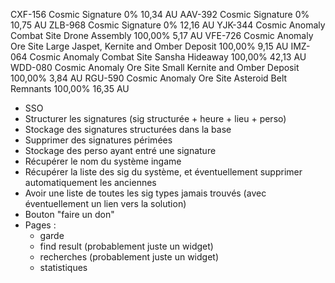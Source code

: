 CXF-156    Cosmic Signature            0%    10,34 AU
AAV-392    Cosmic Signature            0%    10,75 AU
ZLB-968    Cosmic Signature            0%    12,16 AU
YJK-344    Cosmic Anomaly    Combat Site    Drone Assembly    100,00%    5,17 AU
VFE-726    Cosmic Anomaly    Ore Site    Large Jaspet, Kernite and Omber Deposit    100,00%    9,15 AU
IMZ-064    Cosmic Anomaly    Combat Site    Sansha Hideaway    100,00%    42,13 AU
WDD-080    Cosmic Anomaly    Ore Site    Small Kernite and Omber Deposit    100,00%    3,84 AU
RGU-590    Cosmic Anomaly    Ore Site    Asteroid Belt Remnants    100,00%    16,35 AU

- SSO
- Structurer les signatures (sig structurée + heure + lieu + perso) 
- Stockage des signatures structurées dans la base 
- Supprimer des signatures périmées
- Stockage des perso ayant entré une signature
- Récupérer le nom du système ingame
- Récupérer la liste des sig du système, et éventuellement supprimer automatiquement les anciennes
- Avoir une liste de toutes les sig types jamais trouvés (avec éventuellement un lien vers la solution)
- Bouton "faire un don"
- Pages :
  - garde
  - find result (probablement juste un widget)
  - recherches (probablement juste un widget)
  - statistiques